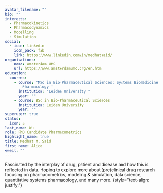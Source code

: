 ```yaml
---
avatar_filename: ""
bio: ""
interests:
  - Pharmacokinetics
  - Pharmacodynamics
  - Modelling
  - Simulation
social:
  - icon: linkedin
    icon_pack: fab
    link: https://www.linkedin.com/in/medhatsaid/
organizations:
  - name: Amsterdam UMC
    url: https://www.amsterdamumc.org/en.htm
education:
  courses:
    - course: "MSc in Bio-Pharmaceutical Sciences: Systems Biomedicine and
        Pharmacology "
      institution: "Leiden University "
      year: ""
    - course: BSc in Bio-Pharmaceutical Sciences
      institution: Leiden University
      year: ""
superuser: true
status:
  icon: ☕️
last_name: Wu
role: PhD Candidate Pharmacometrics
highlight_name: true
title: Medhat M. Said
first_name: Alice
email: ""
---
```

Fascinated by the interplay of drug, patient and disease and how this is reflected in data. Hoping to explore more about (pre)clinical drug research focusing on pharmacometrics, modeling & simulation, data science, quantitative systems pharmacology, and many more.
{style="text-align: justify;"}